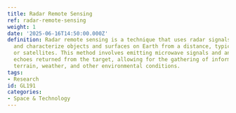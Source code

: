```yaml
---
title: Radar Remote Sensing
ref: radar-remote-sensing
weight: 1
date: '2025-06-16T14:50:00.000Z'
definition: Radar remote sensing is a technique that uses radar signals to detect
  and characterize objects and surfaces on Earth from a distance, typically from aircraft
  or satellites. This method involves emitting microwave signals and analyzing the
  echoes returned from the target, allowing for the gathering of information about
  terrain, weather, and other environmental conditions.
tags:
- Research
id: GL191
categories:
- Space & Technology
---
```


